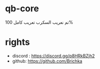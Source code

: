 # qb-core 
تم نعريب السكرب تعريب كامل 100%


# rights
- discord : https://discord.gg/p8HRkBZjh2
- github: https://github.com/Brichka

